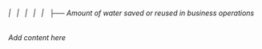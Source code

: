 ###### |   |   |   |   |   ├── Amount of water saved or reused in business operations

*Add content here*